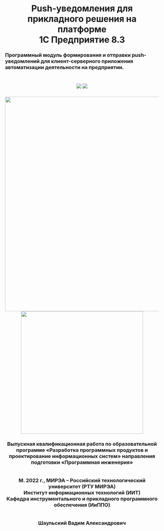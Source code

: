 
 <!--Head-->
<h1 align="center">
    Push-уведомления для прикладного решения на платформе<br>1С Предприятие 8.3
</h1>

<h3>
    Программный модуль формирования и отправки push-уведомлений для клиент-серверного приложения автоматизации деятельности на предприятии.<br><br>
</h3>

<h3 align="center">
        <img src="http://saltario.ru/wp-content/uploads/2022/08/1.png">
        <img src="http://saltario.ru/wp-content/uploads/2022/08/2.png">
</h3>

<h3 align="center">
        <img src="http://saltario.ru/wp-content/uploads/2022/08/3.png" height="700">
        <img src="http://saltario.ru/wp-content/uploads/2022/08/4.png" height="400">
</h3>

 <!--Foot-->

<h3 align="center">Выпускная квалификационная работа по образовательной программе «Разработка программных продуктов и проектирование информационных систем» направления подготовки «Программная инженерия»</h3>

<h1></h1>

 <h3 align="center">М. 2022 г., МИРЭА – Российский технологический университет (РТУ МИРЭА)<br>Институт информационных технологий (ИИТ)<br>Кафедра инструментального и прикладного программного обеспечения (ИиППО) </h3>

<h1></h1>

<h3 align="center">Шаульский Вадим Александрович</h3>

